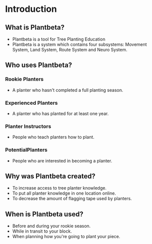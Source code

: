 # Introduction

## What is Plantbeta?

- Plantbeta is a tool for Tree Planting Education
- Plantbeta is a system which contains four subsystems: Movement System, Land System, Route System and Neuro System.


## Who uses Plantbeta?

### Rookie Planters
- A planter who hasn't completed a full planting season. 

### Experienced Planters
- A planter who has planted for at least one year.

### Planter Instructors
- People who teach planters how to plant.

### PotentialPlanters
- People who are interested in becoming a planter.

## Why was Plantbeta created?

- To increase access to tree planter knowledge.
- To put all planter knowledge in one location online.
- To decrease the amount of flagging tape used by planters. 

## When is Plantbeta used?

- Before and during your rookie season.
- While in transit to your block.
- When planning how you're going to plant your piece.



